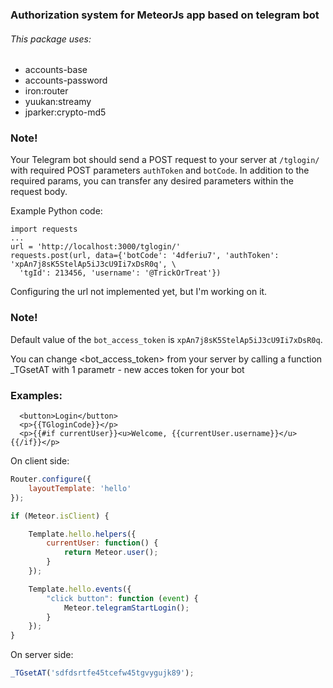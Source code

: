 ### Authorization system for MeteorJs app based on telegram bot
###### This package uses:
* accounts-base
* accounts-password
* iron:router
* yuukan:streamy
* jparker:crypto-md5

### Note!

Your Telegram bot should send a POST request to your server at `/tglogin/` with required POST parameters  `authToken` and `botCode`.
In addition to the required params, you can transfer any desired parameters within the request body.

Example Python code:

```
import requests
...
url = 'http://localhost:3000/tglogin/'
requests.post(url, data={'botCode': '4dferiu7', 'authToken': 'xpAn7j8sK5StelAp5iJ3cU9Ii7xDsR0q', \
  'tgId': 213456, 'username': '@TrickOrTreat'})
```

Configuring the url not implemented yet, but I'm working on it.

### Note!

Default value of the `bot_access_token` is `xpAn7j8sK5StelAp5iJ3cU9Ii7xDsR0q`.

You can change <bot_access_token> from your server by calling a function _TGsetAT with 1 parametr - new acces token for your bot

### Examples:

```language-html
  <button>Login</button>
  <p>{{TGloginCode}}</p>
  <p>{{#if currentUser}}<u>Welcome, {{currentUser.username}}</u>{{/if}}</p>
```

On client side:

```javascript
Router.configure({
	layoutTemplate: 'hello'
});

if (Meteor.isClient) {

	Template.hello.helpers({
		currentUser: function() {
			return Meteor.user();
		}
	});

	Template.hello.events({
		"click button": function (event) {
			Meteor.telegramStartLogin();
		}
	});
}
```

On server side:

```javascript
_TGsetAT('sdfdsrtfe45tcefw45tgvygujk89');
```
